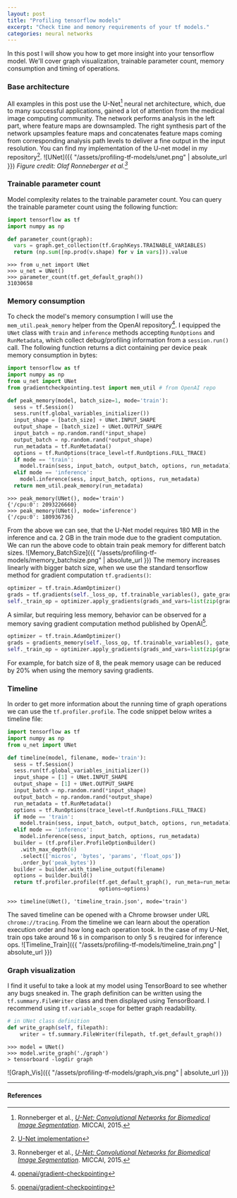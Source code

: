 ```yaml
---
layout: post
title: "Profiling tensorflow models"
excerpt: "Check time and memory requirements of your tf models."
categories: neural networks
---
```


In this post I will show you how to get more insight into your tensorflow model. We'll cover graph visualization, trainable parameter count, memory consumption and timing of operations.

### Base architecture
All examples in this post use the U-Net[^2] neural net architecture, which, due to many successful applications, gained a lot of attention from the medical image computing community. The network
performs analysis in the left part, where feature maps are downsampled. The right synthesis part of the network upsamples feature maps and concatenates feature maps coming from corresponding analysis path levels to deliver a fine output in the input resolution.
You can find my implementation of the U-net model in my repository[^3].
![UNet]({{ "/assets/profiling-tf-models/unet.png" | absolute_url }})
*Figure credit: Olaf Ronneberger et al.[^2]*

### Trainable parameter count
Model complexity relates to the trainable parameter count. You can query the trainable parameter count using the following function:
```python
import tensorflow as tf
import numpy as np

def parameter_count(graph):
  vars = graph.get_collection(tf.GraphKeys.TRAINABLE_VARIABLES)
  return (np.sum([np.prod(v.shape) for v in vars])).value
```

```
>>> from u_net import UNet
>>> u_net = UNet()
>>> parameter_count(tf.get_default_graph())
31030658
```

### Memory consumption
To check the model's memory consumption I will use the `mem_util.peak_memory` helper from the OpenAI repository[^1]. I equipped the `UNet` class with `train` and `inference` methods accepting `RunOptions` and `RunMetadata`, which collect debug/profiling information from a `session.run()` call. The following function returns a dict containing per device peak memory consumption in bytes:
```python
import tensorflow as tf
import numpy as np
from u_net import UNet
from gradientcheckpointing.test import mem_util # from OpenAI repo

def peak_memory(model, batch_size=1, mode='train'):
  sess = tf.Session()
  sess.run(tf.global_variables_initializer())
  input_shape = [batch_size] + UNet.INPUT_SHAPE
  output_shape = [batch_size] + UNet.OUTPUT_SHAPE
  input_batch = np.random.rand(*input_shape)
  output_batch = np.random.rand(*output_shape)
  run_metadata = tf.RunMetadata()
  options = tf.RunOptions(trace_level=tf.RunOptions.FULL_TRACE)
  if mode == 'train':
    model.train(sess, input_batch, output_batch, options, run_metadata)
  elif mode == 'inference':
    model.inference(sess, input_batch, options, run_metadata)
  return mem_util.peak_memory(run_metadata)
```
```
>>> peak_memory(UNet(), mode='train')
{'/cpu:0': 2093226660}
>>> peak_memory(UNet(), mode='inference')
{'/cpu:0': 180936736}
```
From the above we can see, that the U-Net model requires 180 MB in the inference and ca. 2 GB in the train mode due to the gradient computation.
We can run the above code to obtain train peak memory for different batch sizes.
![Memory_BatchSize]({{ "/assets/profiling-tf-models/memory_batchsize.png" | absolute_url }})
The memory increases linearly with bigger batch size, when we use the standard tensorflow method for gradient computation `tf.gradients()`:
```python
optimizer = tf.train.AdamOptimizer()
grads = tf.gradients(self._loss_op, tf.trainable_variables(), gate_gradients=True)
self._train_op = optimizer.apply_gradients(grads_and_vars=list(zip(grads, tf.trainable_variables())))
```
A similar, but requiring less memory, behavior can be observed for a memory saving gradient computation method published by OpenAI[^1].
```python
optimizer = tf.train.AdamOptimizer()
grads = gradients_memory(self._loss_op, tf.trainable_variables(), gate_gradients=True)
self._train_op = optimizer.apply_gradients(grads_and_vars=list(zip(grads, tf.trainable_variables())))
```
For example, for batch size of 8, the peak memory usage can be reduced by 20% when using the memory saving gradients.

### Timeline
In order to get more information about the running time of graph operations we can use the `tf.profiler.profile`.
The code snippet below writes a timeline file:
```python
import tensorflow as tf
import numpy as np
from u_net import UNet

def timeline(model, filename, mode='train'):
  sess = tf.Session()
  sess.run(tf.global_variables_initializer())
  input_shape = [1] + UNet.INPUT_SHAPE
  output_shape = [1] + UNet.OUTPUT_SHAPE
  input_batch = np.random.rand(*input_shape)
  output_batch = np.random.rand(*output_shape)
  run_metadata = tf.RunMetadata()
  options = tf.RunOptions(trace_level=tf.RunOptions.FULL_TRACE)
  if mode == 'train':
    model.train(sess, input_batch, output_batch, options, run_metadata)
  elif mode == 'inference':
    model.inference(sess, input_batch, options, run_metadata)
  builder = (tf.profiler.ProfileOptionBuilder()
    .with_max_depth(6)
    .select(['micros', 'bytes', 'params', 'float_ops'])
    .order_by('peak_bytes'))
  builder = builder.with_timeline_output(filename)
  options = builder.build()
  return tf.profiler.profile(tf.get_default_graph(), run_meta=run_metadata, cmd="scope",
                             options=options)
```
```
>>> timeline(UNet(), 'timeline_train.json', mode='train')
```
The saved timeline can be opened with a Chrome browser under URL `chrome://tracing`. From the timeline we can learn about the operation execution order
and how long each operation took. In the case of my U-Net, train ops take around 16 s in comparison to only 5 s reuqired for inference ops.
![Timeline_Train]({{ "/assets/profiling-tf-models/timeline_train.png" | absolute_url }})

### Graph visualization
I find it useful to take a look at my model using TensorBoard to see whether any bugs sneaked in.
The graph definition can be written using the `tf.summary.FileWriter` class and then displayed using TensorBoard.
I recommend using `tf.variable_scope` for better graph readability.
```python
# in UNet class definition
def write_graph(self, filepath):
    writer = tf.summary.FileWriter(filepath, tf.get_default_graph())
```
```
>>> model = UNet()
>>> model.write_graph('./graph')
> tensorboard -logdir graph
```
![Graph_Vis]({{ "/assets/profiling-tf-models/graph_vis.png" | absolute_url }})

---
#### References
[^1]: [openai/gradient-checkpointing](https://github.com/openai/gradient-checkpointing)
[^2]: Ronneberger et al., [*U-Net: Convolutional Networks for Biomedical Image Segmentation*](https://link.springer.com/chapter/10.1007%2F978-3-319-24574-4_28). MICCAI, 2015.
[^3]: [U-Net implementation](https://github.com/gchlebus/gchlebus.github.io/blob/master/code/profiling-tf-models/u_net.py)